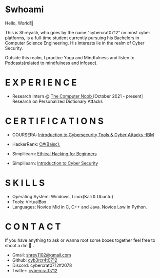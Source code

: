 # $whoami 
Hello, World!👋 

This is Shreyash, who goes by the name "cybercrat0712" on most cyber platforms, is a full-time student currently pursuing his Bachelors in Computer Science Engineering. His interests lie in the realm of Cyber Security. 

Outside this realm, I practice Yoga and Mindfulness and listen to Podcasts(related to mindfulness and infosec).

# E X P E R I E N C E
- Research Intern @ <a href="https://thecomputernoob.com/">The Computer Noob </a> [October 2021 - present] 
Research on Personalized Dictionary Attacks

# C E R T I F I C A T I O N S
 - COURSERA:  <a href="https://www.coursera.org/account/accomplishments/certificate/NSH4EUK52W9D">Introduction to Cybersecurity Tools & Cyber Attacks -IBM</a>
 
 - HackerRank: <a href="https://www.hackerrank.com/certificates/e97db503bfa7">C#(Baisc).</a>

 - Simplilearn: <a href="https://www.simplilearn.com/skillup-certificate-landing?token=eyJjb3Vyc2VfaWQiOiIxNzIwIiwiY2VydGlmaWNhdGVfdXJsIjoiaHR0cHM6XC9cL2NlcnRpZmljYXRlcy5zaW1wbGljZG4ubmV0XC9zaGFyZVwvdGh1bWJfMjgyNTgyN18xNjMwODY1MjcyLnBuZyIsInVzZXJuYW1lIjoiU2hyZXlhc2ggS3VtYXIifQ&utm_source=shared-certificate&utm_medium=app_lms&utm_campaign=shared-certificate-promotion&referrer=https%3A%2F%2Fcertificates.simplicdn.net%2Fshare%2Fthumb_2825827_1630865272.png&_branch_match_id=986307688757663110&_branch_referrer=H4sIAAAAAAAAA8soKSkottLXL87MLcjJ1EssKNDLyczL1s9ztyzOMDTNyMpKAgCv0jhsIwAAAA%3D%3D">Ethical Hacking for Beginners</a>
 
 - Simplilearn: <a href="https://www.simplilearn.com/skillup-certificate-landing?token=eyJjb3Vyc2VfaWQiOiIxMjEzIiwiY2VydGlmaWNhdGVfdXJsIjoiaHR0cHM6XC9cL2NlcnRpZmljYXRlcy5zaW1wbGljZG4ubmV0XC9zaGFyZVwvdGh1bWJfMjgzODE1MV8xNjMxMDg2MTEzLnBuZyIsInVzZXJuYW1lIjoiU2hyZXlhc2ggS3VtYXIifQ&utm_source=shared-certificate&utm_medium=app_lms&utm_campaign=shared-certificate-promotion&referrer=https%3A%2F%2Fcertificates.simplicdn.net%2Fshare%2Fthumb_2838151_1631086113.png&_branch_match_id=986307688757663110&_branch_referrer=H4sIAAAAAAAAA8soKSkottLXL87MLcjJ1EssKNDLyczL1vfM8PUNzDAoz8tKAgDrGiiRIwAAAA%3D%3D">Introduction to Cyber Security</a>

# S K I L L S
 - Operating System: Windows, Linux(Kali & Ubuntu)
 - Tools: VirtualBox
 - Languages: Novice Mid in C, C++ and Java. Novice Low in Python.
 
# C O N T A C T 
If you have anything to ask or wanna root some boxes together feel free to shoot a dm 🏹 .

- Gmail: shrey1102@gmail.com
- Github: <a href="https://github.com/cyb3rcr4t0712">cyb3rcr4t0712</a>
- Discord: cybercrat0712#2078
- Twitter: <a href="https://twitter.com/cybercrat0712">cybercrat0712</a>

 
